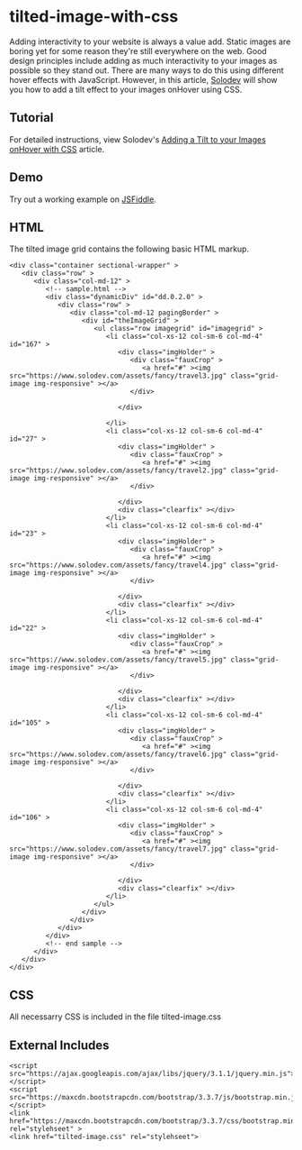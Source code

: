 # tilted-image-with-css
Adding interactivity to your website is always a value add. Static images are boring yet for some reason they're still everywhere on the web. Good design principles include adding as much interactivity to your images as possible so they stand out. There are many ways to do this using different hover effects with JavaScript. However, in this article, [Solodev](https://www.solodev.com/blog/) will show you how to add a tilt effect to your images onHover using CSS.

## Tutorial

For detailed instructions, view Solodev's [Adding a Tilt to your Images onHover with CSS](https://www.solodev.com/blog/web-design/adding-a-tilt-to-your-images-on-hover-with-css.stml) article.

## Demo

Try out a working example on [JSFiddle](https://jsfiddle.net/solodev/y5g0pvfk/).

## HTML

The tilted image grid contains the following basic HTML markup.

```
<div class="container sectional-wrapper" >
   <div class="row" >
      <div class="col-md-12" >
         <!-- sample.html -->
         <div class="dynamicDiv" id="dd.0.2.0" >
            <div class="row" >
               <div class="col-md-12 pagingBorder" >
                  <div id="theImageGrid" >
                     <ul class="row imagegrid" id="imagegrid" >
                        <li class="col-xs-12 col-sm-6 col-md-4" id="167" >
                           <div class="imgHolder" >
                              <div class="fauxCrop" >
                                 <a href="#" ><img src="https://www.solodev.com/assets/fancy/travel3.jpg" class="grid-image img-responsive" ></a>
                              </div>
                             
                           </div>
                         
                        </li>
                        <li class="col-xs-12 col-sm-6 col-md-4" id="27" >
                           <div class="imgHolder" >
                              <div class="fauxCrop" >
                                 <a href="#" ><img src="https://www.solodev.com/assets/fancy/travel2.jpg" class="grid-image img-responsive" ></a>
                              </div>
                              
                           </div>
                           <div class="clearfix" ></div>
                        </li>
                        <li class="col-xs-12 col-sm-6 col-md-4" id="23" >
                           <div class="imgHolder" >
                              <div class="fauxCrop" >
                                 <a href="#" ><img src="https://www.solodev.com/assets/fancy/travel4.jpg" class="grid-image img-responsive" ></a>
                              </div>
                             
                           </div>
                           <div class="clearfix" ></div>
                        </li>
                        <li class="col-xs-12 col-sm-6 col-md-4" id="22" >
                           <div class="imgHolder" >
                              <div class="fauxCrop" >
                                 <a href="#" ><img src="https://www.solodev.com/assets/fancy/travel5.jpg" class="grid-image img-responsive" ></a>
                              </div>
                              
                           </div>
                           <div class="clearfix" ></div>
                        </li>
                        <li class="col-xs-12 col-sm-6 col-md-4" id="105" >
                           <div class="imgHolder" >
                              <div class="fauxCrop" >
                                 <a href="#" ><img src="https://www.solodev.com/assets/fancy/travel6.jpg" class="grid-image img-responsive" ></a>
                              </div>
                             
                           </div>
                           <div class="clearfix" ></div>
                        </li>
                        <li class="col-xs-12 col-sm-6 col-md-4" id="106" >
                           <div class="imgHolder" >
                              <div class="fauxCrop" >
                                 <a href="#" ><img src="https://www.solodev.com/assets/fancy/travel7.jpg" class="grid-image img-responsive" ></a>
                              </div>
                              
                           </div>
                           <div class="clearfix" ></div>
                        </li>
                     </ul>
                  </div>
               </div>
            </div>
         </div>
         <!-- end sample -->
      </div>
   </div>
</div>
```
## CSS

All necessarry CSS is included in the file tilted-image.css

## External Includes

```
<script src="https://ajax.googleapis.com/ajax/libs/jquery/3.1.1/jquery.min.js"></script>
<script src="https://maxcdn.bootstrapcdn.com/bootstrap/3.3.7/js/bootstrap.min.js"></script>
<link href="https://maxcdn.bootstrapcdn.com/bootstrap/3.3.7/css/bootstrap.min.css" rel="stylehseet" >
<link href="tilted-image.css" rel="stylehseet">
```
